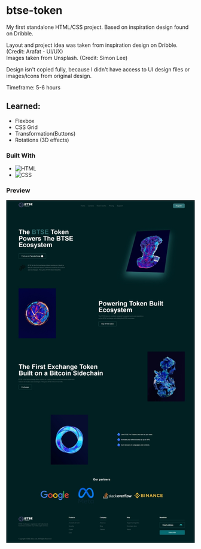 # btse-token
My first standalone HTML/CSS project. Based on inspiration design found on Dribble. 

Layout and project idea was taken from inspiration design on Dribble. (Credit: Arafat - UI/UX)<br/>
Images taken from Unsplash. (Credit: Simon Lee)

Design isn't copied fully, because I didn't have access to UI design files or images/icons from original design.

Timeframe: 5-6 hours

## Learned:

- Flexbox
- CSS Grid
- Transformation(Buttons)
- Rotations (3D effects)

### Built With

* ![HTML][HTML]
* ![CSS][CSS]

### Preview

<div align="center">
  <a href="https://github.com/medisredzic/btse-token">
    <img src="img/preview.jpg" alt="Design">
  </a>
</div>

<!-- MARKDOWN LINKS & IMAGES -->
[HTML]: https://img.shields.io/badge/-HTML-E34F26?logo=html5&logoColor=white&style=for-the-badge
[CSS]: https://img.shields.io/badge/-CSS-1572B6?logo=css3&logoColor=white&style=for-the-badge
